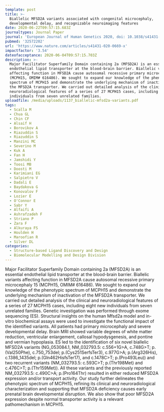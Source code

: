 ```yaml
---
template: post
title: >-
  Biallelic MFSD2A variants associated with congenital microcephaly,
  developmental delay, and recognizable neuroimaging features
date: 2020-06-22T09:57:15.683Z
journaltypes: Journal Paper
journal: 'European Journal of Human Genetics 2020, doi: 10.1038/s41431-020-0669-x'
pubmed: '32572202'
url: 'https://www.nature.com/articles/s41431-020-0669-x'
impactfactor: '3.54'
dateofacceptance: 2020-06-04T09:57:15.703Z
description: >-
  Major Facilitator Superfamily Domain containing 2a (MFSD2A) is an essential
  endothelial lipid transporter at the blood-brain barrier. Biallelic variants
  affecting function in MFSD2A cause autosomal recessive primary microcephaly 15
  (MCPH15, OMIM# 616486). We sought to expand our knowledge of the phenotypic
  spectrum of MCPH15 and demonstrate the underlying mechanism of inactivation of
  the MFSD2A transporter. We carried out detailed analysis of the clinical and
  neuroradiological features of a series of 27 MCPH15 cases, including eight new
  individuals from seven unrelated families. 
uploadfile: /media/uploads/1137_biallelic-mfsd2a-variants.pdf
tags:
  - Scalla M
  - Chua GL
  - Chin CF
  - Alsaif H
  - Borovikov A
  - Riazuddin S
  - Riazuddin S
  - Manzini MC
  - Severino M
  - Kuk A
  - Fan H
  - Jamshidi Y
  - Toosi MB
  - Doosti M
  - Karimiani EG
  - Salpietro V
  - Dadali E
  - Baydakova G
  - Konovalov F
  - Lozier E
  - O'Connor E
  - Sabr Y
  - Alfaifi A
  - Ashrafzadeh F
  - Striano P
  - Zara F
  - Alkuraya FS
  - Houlden H
  - Maroofian R
  - Silver DL
categories:
  - Structure-based Ligand Discovery and Design
  - Biomolecular Modelling and Design Division
---
```

<!--StartFragment-->

Major Facilitator Superfamily Domain containing 2a (MFSD2A) is an essential endothelial lipid transporter at the blood-brain barrier. Biallelic variants affecting function in MFSD2A cause autosomal recessive primary microcephaly 15 (MCPH15, OMIM# 616486). We sought to expand our knowledge of the phenotypic spectrum of MCPH15 and demonstrate the underlying mechanism of inactivation of the MFSD2A transporter. We carried out detailed analysis of the clinical and neuroradiological features of a series of 27 MCPH15 cases, including eight new individuals from seven unrelated families. Genetic investigation was performed through exome sequencing (ES). Structural insights on the human Mfsd2a model and in-vitro biochemical assays were used to investigate the functional impact of the identified variants. All patients had primary microcephaly and severe developmental delay. Brain MRI showed variable degrees of white matter reduction, ventricular enlargement, callosal hypodysgenesis, and pontine and vermian hypoplasia. ES led to the identification of six novel biallelic MFSD2A variants (NG_053084.1, NM_032793.5: c.556+1G>A, c.748G>T; p.(Val250Phe), c.750_753del; p.(Cys251SerfsTer3), c.977G>A; p.(Arg326His), c.1386_1435del; p.(Gln462HisfsTer17), and c.1478C>T; p.(Pro493Leu)) and two recurrent variants (NM_032793.5: c.593C>T; p.(Thr198Met) and c.476C>T; p.(Thr159Met)). All these variants and the previously reported NM_032793.5: c.490C>A; p.(Pro164Thr) resulted in either reduced MFSD2A expression and/or transport activity. Our study further delineates the phenotypic spectrum of MCPH15, refining its clinical and neuroradiological characterization and supporting that MFSD2A deficiency causes early prenatal brain developmental disruption. We also show that poor MFSD2A expression despite normal transporter activity is a relevant pathomechanism in MCPH15.

<!--EndFragment-->
